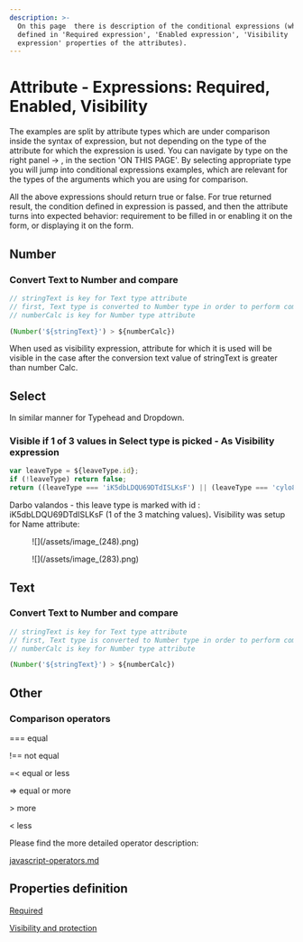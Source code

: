 ```yaml
---
description: >-
  On this page  there is description of the conditional expressions (which are
  defined in 'Required expression', 'Enabled expression', 'Visibility
  expression' properties of the attributes).
---
```


# Attribute - Expressions: Required, Enabled, Visibility

The examples are split by attribute types which are under comparison inside the syntax of expression, but not depending on the type of the attribute for which the expression is used. You can navigate by type on the right panel -> , in the section 'ON THIS PAGE'. By selecting appropriate type you will jump into conditional expressions examples, which are relevant for the types of the arguments which you are using for comparison. &#x20;

All the above expressions should return true or false. For true returned result, the condition defined  in expression is passed, and then the attribute turns into expected behavior: requirement to be filled in or enabling it on the form, or displaying it on the form.    &#x20;

## Number

### Convert Text to Number and compare

```javascript
// stringText is key for Text type attribute
// first, Text type is converted to Number type in order to perform comparison 
// numberCalc is key for Number type attribute 

(Number('${stringText}') > ${numberCalc})
```

When used as visibility expression, attribute for which it is used will be visible in the case after the conversion text value of stringText is greater than number Calc.

## Select

In similar manner for Typehead and Dropdown.

### Visible if 1 of 3 values in Select type is picked - As Visibility expression&#x20;

```javascript
var leaveType = ${leaveType.id};
if (!leaveType) return false;
return ((leaveType === 'iK5dbLDQU69DTdISLKsF') || (leaveType === 'cylo8B4LEKHs9IOdb4nr') || (leaveType === '0SUjQwAsguWPQo5hZRu0')); 
```

Darbo valandos - this leave type is marked with id : iK5dbLDQU69DTdISLKsF (1 of the 3 matching values)**.** Visibility was setup for Name attribute:

<figure>![](/assets/image_(248).png)</figure>

<figure>![](/assets/image_(283).png)</figure>

## Text

### Convert Text to Number and compare

```javascript
// stringText is key for Text type attribute
// first, Text type is converted to Number type in order to perform comparison 
// numberCalc is key for Number type attribute 

(Number('${stringText}') > ${numberCalc})
```

## Other

### Comparison operators

\===  equal

!== not equal

\=< equal or less

\=> equal or more

&#x20;\> more

< less

Please find the more detailed operator description:&#x20;

<!-- // TO DO smth here -->
<!-- {% content-ref url="javascript-operators.md" %} -->
[javascript-operators.md](javascript-operators.md)
<!-- {% endcontent-ref %} -->

## Properties definition

[Required](../forms/#required "mention")

[Visibility and protection](../forms/#visibility-and-protection "mention")

